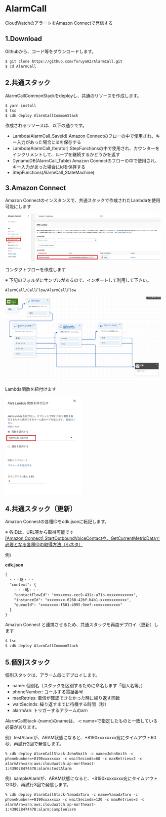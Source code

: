 # AlarmCall
CloudWatchのアラートをAmazon Connectで発信する

## 1.Download

Githubから、コード等をダウンロードします。

```
$ git clone https://github.com/furuya02/AlarmCall.git
$ cd AlarmCall
```

## 2.共通スタック

AlarmCallCommonStackをdeployし、共通のリソースを作成します。

```
$ yarn install
$ tsc
$ cdk deploy AlarmCallCommonStack
```

作成されるリソースは、以下の通りです。

* Lambda(AlarmCall_SaveId)
 Amazon Connectのフローの中で使用され、キー入力があった場合にidを保存する
* Lambda(AlarmCall_Iterator)
StepFunctionsの中で使用され、カウンターをインクリメントして、ループを継続するかどうかを返す
* DynamoDB(AlarmCall_Table)
Amazon Connectのフローの中で使用され、キー入力があった場合にidを保存する
* StepFunctions(AlarmCall_StateMachine)


## 3.Amazon Connect

Amazon Connectのインスタンスで、共通スタックで作成されたLambdaを使用可能にします

![](images/009.png)

コンタクトフローを作成します

※ 下記のフォルダにサンプルがあるので、インポートして利用して下さい。

```
AlarmCall/CallFlow/AlarmCallFlow
```

![](images/008.png)

Lambda関数を紐付けます

![](images/010.png)

## 4.共通スタック（更新）

Amazon Connectの各種IDをcdk.jsonに転記します。

※ 各IDは、URL等から取得可能です
<br>[[Amazon Connect] StartOutboundVoiceContactや、GetCurrentMetricDataで必要となる各種IDの取得方法（小ネタ）](https://dev.classmethod.jp/articles/amazon-connectid-instanceid-queueid/)

例)

**cdk.json**
```
{
　・・・略・・・
  "context": {
    ・・・略・・・
    "contactFlowId": "xxxxxxxx-cec9-431c-a71b-xxxxxxxxxxxx",
    "instanceId": "xxxxxxxx-6260-42bf-b4b1-xxxxxxxxxxxx",
    "queueId": "xxxxxxxx-f501-4995-9eef-xxxxxxxxxxxx"
  }
}
```

Amazon Connect と連携させるため、共通スタックを再度デプロイ（更新）します

```
$ tsc
$ cdk deploy AlarmCallCommonStack
```

## 5.個別スタック

個別スタックは、アラーム毎にデプロイします。

* name: 個別名（スタックを区別するために命名します「個人名等」）
* phoneNumber: コールする電話番号
* maxRetries: 着信が確認できなかった時に繰り返す回数
* waitSecinds: 繰り返すまでに待機する時間（秒）
* alarmArn: トリガーするアラームのarn


AlarmCallStack-{name}のnameは、-c name=で指定したものと一致している必要があります。

例）testAlarmが、ARAM状態になると、+8190xxxxxxxx宛にタイムアウト60秒、再試行2回で発信します。


```
% cdk deploy AlarmCallStack-JohnSmith -c name=JohnSmith -c phoneNumber=+8190xxxxxxxx -c waitSecinds=60 -c maxRetries=2 -c alarmArn=arn:aws:cloudwatch:ap-northeast-1:439028474478:alarm:testAlarm
```
例）sampleAlarmが、ARAM状態になると、+8190xxxxxxxx宛にタイムアウト120秒、再試行3回で発信します。

```
% cdk deploy AlarmCallStack-YamadaTaro -c name=YamadaTaro -c phoneNumber=+8190xxxxxxxx -c waitSecinds=120 -c maxRetries=3 -c alarmArn=arn:aws:cloudwatch:ap-northeast-1:439028474478:alarm:sampleAlarm
```

